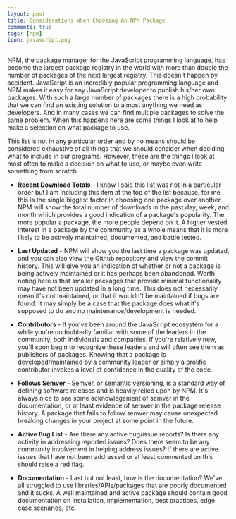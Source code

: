```yaml
---
layout: post
title: Considerations When Choosing An NPM Package
comments: true
tags: [npm]
icon: javascript.png
---
```


NPM, the package manager for the JavaScript programming language, has become the largest
package registry in the world with more than double the number of packages of the next
largest registry. This doesn't happen by accident. JavaScript is an incredibly popular
programming language and NPM makes it easy for any JavaScript developer to publish
his/her own packages. With such a large number of packages there is a high probability
that we can find an existing solution to almost anything we need as developers. And in
many cases we can find multiple packages to solve the same problem. When this happens
here are some things I look at to help make a selection on what package to use.

This list is not in any particular order and by no means should be considered exhaustive
of all things that we should consider when deciding what to include in our
programs. However, these are the things I look at most often to make a decision on what
to use, or maybe even write something from scratch.

* **Recent Download Totals** -
I know I said this list was not in a particular order but I am including this item at the
top of the list because, for me, this is the single biggest factor in choosing one package over
another. NPM will show the total number of downloads in the past day, week,
and month which provides a good indication of a package's popularity. The more popular a package,
the more people depend on it. A higher vested interest in a package by the community
as a whole means that it is more likely to be actively maintained, documented, and
battle tested.

* **Last Updated** -
NPM will show you the last time a package was updated, and you can also view the Github
repository and view the commit history. This will give you an indication of whether or not
a package is being actively maintained or it has perhaps been abandoned. Worth noting here
is that smaller packages that provide minimal functionality may have not been updated
in a long time. This does not necessarily mean it's not maintained, or that it wouldn't
be maintained if bugs are found. It may simply be a case that the package does what it's
supposed to do and no maintenance/development is needed.

* **Contributors** -
If you've been around the JavaScript ecosystem for a while you're undoubtedly familiar
with some of the leaders in the community, both individuals and companies. If you're
relatively new, you'll soon begin to recognize these leaders and will often see them
as publishers of packages. Knowing that a package is developed/maintained by a community
leader or simply a prolific contributor invokes a level of confidence in the quality
of the code.

* **Follows Semver** -
Semver, or [semantic versioning](http://semver.org/), is a standard way of defining
software releases and is heavily relied upon by NPM. It's always nice to see some
acknowlegement of semver in the documentation, or at least evidence of semver in the package
release history. A package that fails to follow semver may cause unexpected breaking
changes in your project at some point in the future.

* **Active Bug List** -
Are there any active bug/issue reports? Is there any activity in addressing reported issues? Does
there seem to be any community involvement in helping address issues? If there are active issues
that have not been addressed or at least commented on this should raise a red flag.

* **Documentation** -
Last but not least, how is the documentation? We've all struggled to use libraries/APIs/packages
that are poorly documented and it sucks. A well maintained and active package should contain
good documentation on installation, implementation, best practices, edge case scenarios, etc.


